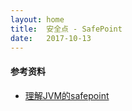 ```yaml
---
layout: home
title:  安全点 - SafePoint
date:   2017-10-13
---
```


#### 参考资料

* [理解JVM的safepoint](http://blog.csdn.net/iter_zc/article/details/41847887)
